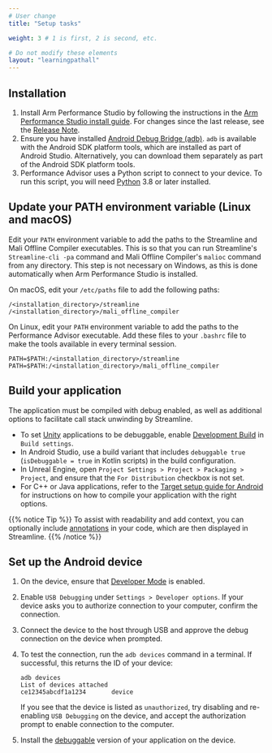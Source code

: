 ```yaml
---
# User change
title: "Setup tasks"

weight: 3 # 1 is first, 2 is second, etc.

# Do not modify these elements
layout: "learningpathall"
---
```

## Installation

1. Install Arm Performance Studio by following the instructions in the [Arm Performance Studio install guide](/install-guides/ams). For changes since the last release, see the [Release Note](https://developer.arm.com/documentation/107649/latest/).
1. Ensure you have installed [Android Debug Bridge (adb)](https://developer.android.com/studio/command-line/adb). `adb` is available with the Android SDK platform tools, which are installed as part of Android Studio. Alternatively, you can download them separately as part of the Android SDK platform tools.
1. Performance Advisor uses a Python script to connect to your device. To run this script, you will need [Python](https://www.python.org/downloads/) 3.8 or later installed.

## Update your PATH environment variable (Linux and macOS)

Edit your `PATH` environment variable to add the paths to the Streamline and Mali Offline Compiler executables. This is so that you can run Streamline's `Streamline-cli -pa` command and Mali Offline Compiler's `malioc` command from any directory. This step is not necessary on Windows, as this is done automatically when Arm Performance Studio is installed.

On macOS, edit your `/etc/paths` file to add the following paths:

```
/<installation_directory>/streamline
/<installation_directory>/mali_offline_compiler
```

On Linux, edit your `PATH` environment variable to add the paths to the Performance Advisor executable. Add these files to your `.bashrc` file to make the tools available in every terminal session.

 ```
 PATH=$PATH:/<installation_directory>/streamline
 PATH=$PATH:/<installation_directory>/mali_offline_compiler
```

## Build your application

The application must be compiled with debug enabled, as well as additional options to facilitate call stack unwinding by Streamline.

* To set [Unity](https://unity.com/) applications to be debuggable, enable [Development Build](https://docs.unity3d.com/6000.0/Documentation/Manual/android-BuildProcess.html) in `Build settings`.
* In Android Studio, use a build variant that includes `debuggable true` (`isDebuggable = true` in Kotlin scripts) in the build configuration.
* In Unreal Engine, open `Project Settings > Project > Packaging > Project`, and ensure that the `For Distribution` checkbox is not set.
* For C++ or Java applications, refer to the [Target setup guide for Android](https://developer.arm.com/documentation/101813/latest/Target-Setup/Compile-your-application) for instructions on how to compile your application with the right options.

{{% notice Tip %}}
To assist with readability and add context, you can optionally include [annotations](https://developer.arm.com/documentation/101816/latest/Annotate-your-code/Add-annotations-to-your-code) in your code, which are then displayed in Streamline.
{{% /notice %}}

## Set up the Android device

1. On the device, ensure that [Developer Mode](https://developer.android.com/studio/debug/dev-options) is enabled.
1. Enable `USB Debugging` under `Settings > Developer options`. If your device asks you to authorize connection to your computer, confirm the connection.
1. Connect the device to the host through USB and approve the debug connection on the device when prompted.
1. To test the connection, run the `adb devices` command in a terminal. If successful, this returns the ID of your device:

    ```command
    adb devices
    List of devices attached
    ce12345abcdf1a1234       device
    ```

    If you see that the device is listed as `unauthorized`, try disabling and re-enabling `USB Debugging` on the device, and accept the authorization prompt to enable connection to the computer.

1. Install the [debuggable](https://developer.android.com/studio/debug) version of your application on the device.
